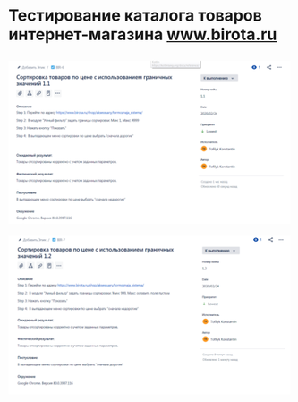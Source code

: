 # Тестирование каталога товаров интернет-магазина www.birota.ru
![tesat](https://github.com/tofilyk/QA/blob/master/2020-02-24_17-13-09.png)
---
![tesat](https://github.com/tofilyk/QA/blob/master/2020-02-24_17-13-51.png)

 
